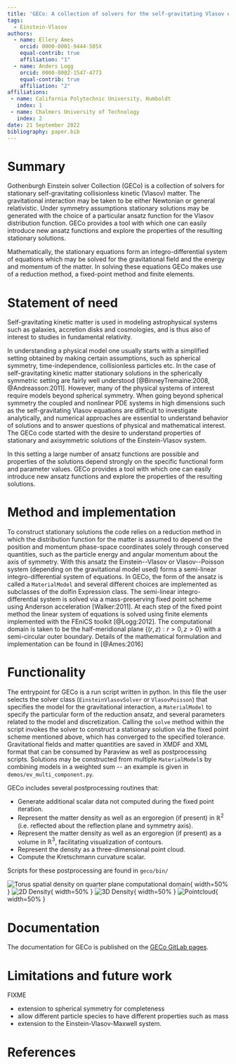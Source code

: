 ```yaml
---
title: 'GECo: A collection of solvers for the self-gravitating Vlasov equations'
tags:
  - Einstein-Vlasov
authors:
  - name: Ellery Ames
	orcid: 0000-0001-9444-585X
    equal-contrib: true
    affiliation: "1"
  - name: Anders Logg
    orcid: 0000-0002-1547-4773
    equal-contrib: true
    affiliation: "2"
affiliations:
 - name: California Polytechnic University, Humboldt
   index: 1
 - name: Chalmers University of Technology
   index: 2
date: 21 September 2022
bibliography: paper.bib
---
```


# Summary

Gothenburgh Einstein solver Collection (GECo) is a collection of solvers for stationary self-gravitating collisionless kinetic (Vlasov) matter. 
The gravitational interaction may be taken to be either Newtonian or general relativistic.
Under symmetry assumptions stationary solutions may be generated with the choice of a particular ansatz function for the Vlasov distribution function.
GECo provides a tool with which one can easily introduce new ansatz functions and explore the properties of the resulting stationary solutions.

Mathematically, the stationary equations form an integro-differential system of equations which may be solved for the gravitational field and the energy and momentum of the matter.
In solving these equations GECo makes use of a reduction method, a fixed-point method and finite elements.

# Statement of need

Self-gravitating kinetic matter is used in modeling astrophysical systems such as galaxies, accretion disks and cosmologies, and is thus also of interest to studies in fundamental relativity. 

In understanding a physical model one usually starts with a simplified setting obtained by making certain assumptions, such as spherical symmetry, time-independence, collisionless particles etc. 
In the case of self-gravitating kinetic matter stationary solutions in the spherically symmetric setting are fairly well understood [@BinneyTremaine:2008, @Andreasson:2011].
However, many of the physical systems of interest require models beyond spherical symmetry. 
When going beyond spherical symmetry the coupled and nonlinear PDE systems in high dimensions such as the self-gravitating Vlasov equations are difficult to investigate analytically, and numerical approaches are essential to understand behavior of solutions and to answer questions of physical and mathematical interest.
The GECo code started with the desire to understand properties of stationary and axisymmetric solutions of the Einstein-Vlasov system. 

In this setting a large number of ansatz functions are possible and properties of the solutions depend strongly on the specific functional form and parameter values. 
GECo provides a tool with which one can easily introduce new ansatz functions and explore the properties of the resulting solutions.

<!-- - unlike spherical symmetry, in axisymmetry the solution outside of the matter distribution is not canonical, and far-field boundary conditions must be applied.
- kinetic matter is of fundamental interest in gravitating systems and has played an important role in galactic models [@BinneyTremaine2008] and cosmology [@Ringstrom2017].
- Coupled and nonlinear PDE systems in high dimensions such as the self-gravitating Vlasov equations are difficult to investigate analytically, and numerical approaches are essential to understand behavior of solutions and to answer  questions of physical and mathematical interest.

We can cite stuff like this: [@amesAxisymmetricStationarySolutions2016] and [@amesCosmicStringBlack2019]. -->

# Method and implementation

To construct stationary solutions the code relies on a reduction method in which the distribution function for the matter is assumed to depend on the position and momentum phase-space coordinates solely through conserved quantities, such as the particle energy and angular momentum about the axis of symmetry. 
With this ansatz the Einstein--Vlasov or Vlasov--Poisson system (depending on the gravitational model used) forms a semi-linear integro-differential system of equations. 
In GECo, the form of the ansatz is called a `MaterialModel` and several different choices are implemented as subclasses of the dolfin Expression class.
The semi-linear integro-differential system is solved via a mass-preserving fixed point scheme using Anderson acceleration [Walker:2011]. 
At each step of the fixed point method the linear system of equations is solved using finite elements implemented with the FEniCS toolkit [@Logg:2012]. 
The computational domain is taken to be the half-meridional plane $\{(r,z): r>0, z>0 \}$ with a semi-circular outer boundary.
Details of the mathematical formulation and implementation can be found in [@Ames:2016]

<!-- FIXME
- reduction based on method of [NAME] by which the distribution is a function of the conserved quantities. This results in a semilinear system of equations for the gravitational field.
- FEM (say something about implementation and limitations of the scheme (eg which FE are used, and does the code provide hte user with any flexibility.))
- Mass-preserving fixed point scheme to solve the nonlinear system of equations with Anderson acceleration. 
- Mesh refinement  -->

# Functionality
The entrypoint for GECo is a run script written in python. 
In this file the user selects the solver class (`EinsteinVlasovSolver` or `VlasovPoisson`) that specifies the model for the gravitational interaction, a `MaterialModel` to specify the particular form of the reduction ansatz, and several parameters related to the model and discretization. 
Calling the `solve` method within the script invokes the solver to construct a stationary solution via the fixed point scheme mentioned above, which has converged to the specified tolerance.
Gravitational fields and matter quantities are saved in XMDF and XML format that can be consumed by Paraview as well as postprocessing scripts. 
Solutions may be constructed from multiple `MaterialModel`s by combining models in a weighted sum -- an example is given in `demos/ev_multi_component.py`. 

GECo includes several postprocessing routines that:

* Generate additional scalar data not computed during the fixed point iteration. 
* Represent the matter density as well as an ergoregion (if present) in $\mathbb{R}^2$ (i.e. reflected about the reflection plane and symmetry axis).
* Represent the matter density as well as an ergoregion (if present) as a volume in $\mathbb{R}^3$, facilitating visualization of contours. 
* Represent the density as a three-dimensional point cloud. 
* Compute the Kretschmann curvature scalar.

Scripts for these postprocessing are found in `geco/bin/`

![Torus spatial density on quarter plane computational domain](./figures/density_computational_domain.png){ width=50% }
![2D Density](./figures/density_2d_density.png){ width=50% }
![3D Density](./figures/density_3d_density.png){ width=50% }
![Pointcloud](./figures/density_3d_pointcloud.png){ width=50% }

<!-- FIXME (examples of where and for what GECO has been used.)
- Stationary solutions based on EL-ansatz
- Multi-species solutions 
- Postprocessing routines and info, regarding ergoregions
- Newtonian gravity or general relativity. 
- point cloud representation
- Files saved to xmdf format, which can be viewed in Paraview -->

# Documentation

The documentation for GECo is published on the
[GECo GitLab pages](https://gitlab.com/alogg/geco).

# Limitations and future work

FIXME
- extension to spherical symmetry for completeness
- allow different particle species to have different properties such as mass
- extension to the Einstein-Vlasov-Maxwell system. 

<!-- # Acknowledgements

FIXME -->

# References
